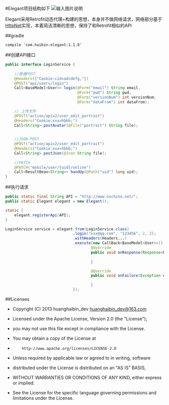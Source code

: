 #Elegant项目结构如下
![输入图片说明](http://git.oschina.net/uploads/images/2016/0912/100446_970746ab_494015.png "在这里输入图片标题")

Elegant采用Retrofit动态代理+构建的思想，本身并不做网络请求，网络部分基于[HttpNet](https://github.com/huanghaibin-dev/HttpNet)实现，本着简洁清晰的思想，保持了和Retrofit相似的API

##gradle
```
compile 'com.haibin:elegant:1.1.8'
```

##创建API接口
```java
public interface LoginService {
     
    //普通POST
    @Headers({"Cookie:cid=adcdefg;"})
    @POST("api/users/login")
    Call<BaseModel<User>> login(@Form("email") String email,
                                @Form("pwd") String pwd,
                                @Form("versionNum") int versionNum,
                                @Form("dataFrom") int dataFrom);

    // 上传文件                           
    @POST("action/apiv2/user_edit_portrait")
    @Headers("Cookie:xxx=hbbb;")
    Call<String> postAvatar(@File("portrait") String file);

    
    //JSON POST
    @POST("action/apiv2/user_edit_portrait")
    @Headers("Cookie:xxx=hbbb;")
    Call<String> postJson(@Json String file);
    
    //PATCH
    @PATCH("mobile/user/{uid}/online")
    Call<ResultBean<String>> handUp(@Path("uid") long uid);
}
```

##执行请求
```java
public static final String API = "http://www.oschina.net/";
public static Elegant elegant = new Elegant();

static {
    elegant.registerApi(API);
}

LoginService service = elegant.from(LoginService.class)
                              .login("xxx@qq.com", "123456", 2, 2);
                              .withHeaders(Headers...)
                              .execute(new CallBack<BaseModel<User>>() {
                                      @Override
                                      public void onResponse(Response<BaseModel<User>> response) {
                
                                      }

                                      @Override
                                      public void onFailure(Exception e) {

                                      }
                              });
```


##Licenses
- Copyright (C) 2013 huanghaibin_dev <huanghaibin_dev@163.com>
 
- Licensed under the Apache License, Version 2.0 (the "License");
- you may not use this file except in compliance with the License.
- You may obtain a copy of the License at
 
-         http://www.apache.org/licenses/LICENSE-2.0
 
- Unless required by applicable law or agreed to in writing, software
- distributed under the License is distributed on an "AS IS" BASIS,
- WITHOUT WARRANTIES OR CONDITIONS OF ANY KIND, either express or implied.
- See the License for the specific language governing permissions and
  limitations under the License.
 
